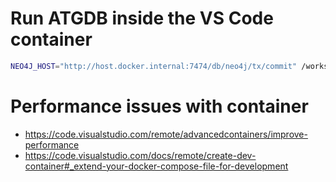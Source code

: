 # Run ATGDB inside the VS Code container

```bash
NEO4J_HOST="http://host.docker.internal:7474/db/neo4j/tx/commit" /workspaces/Asis_To_GraphDB/bin_linux/atgdb -dvx t_usage.adb 2> atgdb-trace.txt
```

# Performance issues with container
- https://code.visualstudio.com/remote/advancedcontainers/improve-performance
- https://code.visualstudio.com/docs/remote/create-dev-container#_extend-your-docker-compose-file-for-development